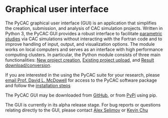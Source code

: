 # Graphical user interface

The PyCAC graphical user interface (GUI) is an application that simplifies the creation, submission, and analysis of CAC simulation projects. 
Written in Python 3, the PyCAC GUI provides a robust interface to facilitate [parametric studies](parameterization.md) via CAC simulations without interacting with the Fortran code and to improve handling of input, output, and visualization options. The module works on local computers and serves as an interface with high performance computing clusters. In particular, the Python module consists of three main functionalities: [New project creation](create.md), [Existing project upload](upload.md), and [Result download/conversion](download.md). 

If you are interested in the using the PyCAC suite for your research, please [email Prof. David L. McDowell](mailto:david.mcdowell@me.gatech.edu) for access to the PyCAC software package and follow the [installation steps](installation.md)

The PyCAC GUI may be downloaded from [GitHub](https://github.com/GT-McDowell-Lab/PyCAC), or from [PyPi](https://pypi.org/project/pycac/) using pip. 

The GUI is currently in its alpha release stage. For bug reports or questions relating directly to the GUI, please contact [Alex Selimov](mailto:aselimov3@gatech.edu) or [Kevin Chu](mailto:kchu41@gatech.edu)